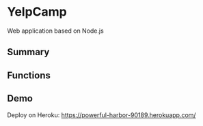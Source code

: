 # YelpCamp
Web application based on Node.js
## Summary
## Functions
## Demo
Deploy on Heroku: https://powerful-harbor-90189.herokuapp.com/
